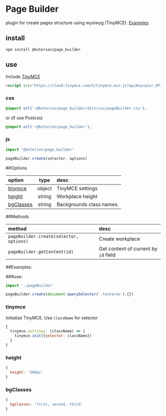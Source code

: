 # Page Builder
plugin for create pages structure using wysiwyg (TinyMCE). [Examples](https://koterion.github.io/pageBuilder/)

## install

```shell
npm install @koterion/page_builder
```

## use

Include [TinyMCE](https://www.tiny.cloud/docs/quick-start/#step1includethetinymcescript)

```html
<script src="https://cloud.tinymce.com/5/tinymce.min.js?apiKey=your_API_key"></script>
```

### css
```css
@import url('~@koterion/page_builder/dist/css/pageBuilder.css');
```

or (if use Postcss)

```css
@import url('~@koterion/page_builder');
```

### js
```js
import "@koterion/page_builder"

pageBuilder.create(selector, options)
```

##Options

option | type | desc |
:--- | :---: | :--- |
[tinymce](#tinymce) | object | TinyMCE settings |
[height](#height)| string | Workplace height|
[bgClasses](#bgclasses) | string | Backgrounds class names.|

##Methods

method | desc |
:--- | :--- |
`pageBuilder.create(selector, options)` | Create workplace |
`pageBuilder.getContent(id)` | Get content of current by `id` field |

##Examples:

###use:

```js
import './pageBuilder'

pageBuilder.create(document.querySelector('.textarea'),{})
```
### tinymce
Initialize TinyMCE. Use `className` for selector
```js
{
  tinymce.settings: (className) => {
    tinymce.init({selector: className})
  }
}
```

### height
```js
{
  height: '500px'
}
```

### bgClasses
```js
{
  bgClasses: 'first, second, third'
}
```